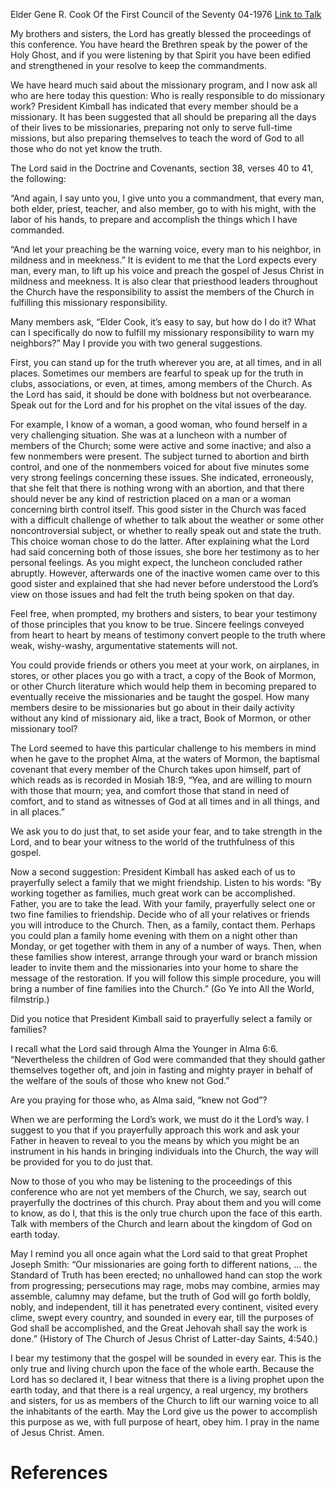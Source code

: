 Elder Gene R. Cook
Of the First Council of the Seventy
04-1976
[Link to Talk](https://www.churchofjesuschrist.org/study/general-conference/1976/04/are-you-a-member-missionary?lang=eng)

My brothers and sisters, the Lord has greatly blessed the proceedings of this conference. You have heard the Brethren speak by the power of the Holy Ghost, and if you were listening by that Spirit you have been edified and strengthened in your resolve to keep the commandments.

We have heard much said about the missionary program, and I now ask all who are here today this question: Who is really responsible to do missionary work? President Kimball has indicated that every member should be a missionary. It has been suggested that all should be preparing all the days of their lives to be missionaries, preparing not only to serve full-time missions, but also preparing themselves to teach the word of God to all those who do not yet know the truth.

The Lord said in the Doctrine and Covenants, section 38, verses 40 to 41, the following:

“And again, I say unto you, I give unto you a commandment, that every man, both elder, priest, teacher, and also member, go to with his might, with the labor of his hands, to prepare and accomplish the things which I have commanded.

“And let your preaching be the warning voice, every man to his neighbor, in mildness and in meekness.” It is evident to me that the Lord expects every man, every man, to lift up his voice and preach the gospel of Jesus Christ in mildness and meekness. It is also clear that priesthood leaders throughout the Church have the responsibility to assist the members of the Church in fulfilling this missionary responsibility.

Many members ask, “Elder Cook, it’s easy to say, but how do I do it? What can I specifically do now to fulfill my missionary responsibility to warn my neighbors?” May I provide you with two general suggestions.

First, you can stand up for the truth wherever you are, at all times, and in all places. Sometimes our members are fearful to speak up for the truth in clubs, associations, or even, at times, among members of the Church. As the Lord has said, it should be done with boldness but not overbearance. Speak out for the Lord and for his prophet on the vital issues of the day.

For example, I know of a woman, a good woman, who found herself in a very challenging situation. She was at a luncheon with a number of members of the Church; some were active and some inactive; and also a few nonmembers were present. The subject turned to abortion and birth control, and one of the nonmembers voiced for about five minutes some very strong feelings concerning these issues. She indicated, erroneously, that she felt that there is nothing wrong with an abortion, and that there should never be any kind of restriction placed on a man or a woman concerning birth control itself. This good sister in the Church was faced with a difficult challenge of whether to talk about the weather or some other noncontroversial subject, or whether to really speak out and state the truth. This choice woman chose to do the latter. After explaining what the Lord had said concerning both of those issues, she bore her testimony as to her personal feelings. As you might expect, the luncheon concluded rather abruptly. However, afterwards one of the inactive women came over to this good sister and explained that she had never before understood the Lord’s view on those issues and had felt the truth being spoken on that day.

Feel free, when prompted, my brothers and sisters, to bear your testimony of those principles that you know to be true. Sincere feelings conveyed from heart to heart by means of testimony convert people to the truth where weak, wishy-washy, argumentative statements will not.

You could provide friends or others you meet at your work, on airplanes, in stores, or other places you go with a tract, a copy of the Book of Mormon, or other Church literature which would help them in becoming prepared to eventually receive the missionaries and be taught the gospel. How many members desire to be missionaries but go about in their daily activity without any kind of missionary aid, like a tract, Book of Mormon, or other missionary tool?

The Lord seemed to have this particular challenge to his members in mind when he gave to the prophet Alma, at the waters of Mormon, the baptismal covenant that every member of the Church takes upon himself, part of which reads as is recorded in Mosiah 18:9, “Yea, and are willing to mourn with those that mourn; yea, and comfort those that stand in need of comfort, and to stand as witnesses of God at all times and in all things, and in all places.”

We ask you to do just that, to set aside your fear, and to take strength in the Lord, and to bear your witness to the world of the truthfulness of this gospel.

Now a second suggestion: President Kimball has asked each of us to prayerfully select a family that we might friendship. Listen to his words: “By working together as families, much great work can be accomplished. Father, you are to take the lead. With your family, prayerfully select one or two fine families to friendship. Decide who of all your relatives or friends you will introduce to the Church. Then, as a family, contact them. Perhaps you could plan a family home evening with them on a night other than Monday, or get together with them in any of a number of ways. Then, when these families show interest, arrange through your ward or branch mission leader to invite them and the missionaries into your home to share the message of the restoration. If you will follow this simple procedure, you will bring a number of fine families into the Church.” (Go Ye into All the World, filmstrip.)

Did you notice that President Kimball said to prayerfully select a family or families?

I recall what the Lord said through Alma the Younger in Alma 6:6. “Nevertheless the children of God were commanded that they should gather themselves together oft, and join in fasting and mighty prayer in behalf of the welfare of the souls of those who knew not God.”

Are you praying for those who, as Alma said, “knew not God”?

When we are performing the Lord’s work, we must do it the Lord’s way. I suggest to you that if you prayerfully approach this work and ask your Father in heaven to reveal to you the means by which you might be an instrument in his hands in bringing individuals into the Church, the way will be provided for you to do just that.

Now to those of you who may be listening to the proceedings of this conference who are not yet members of the Church, we say, search out prayerfully the doctrines of this church. Pray about them and you will come to know, as do I, that this is the only true church upon the face of this earth. Talk with members of the Church and learn about the kingdom of God on earth today.

May I remind you all once again what the Lord said to that great Prophet Joseph Smith: “Our missionaries are going forth to different nations, … the Standard of Truth has been erected; no unhallowed hand can stop the work from progressing; persecutions may rage, mobs may combine, armies may assemble, calumny may defame, but the truth of God will go forth boldly, nobly, and independent, till it has penetrated every continent, visited every clime, swept every country, and sounded in every ear, till the purposes of God shall be accomplished, and the Great Jehovah shall say the work is done.” (History of The Church of Jesus Christ of Latter-day Saints, 4:540.)

I bear my testimony that the gospel will be sounded in every ear. This is the only true and living church upon the face of the whole earth. Because the Lord has so declared it, I bear witness that there is a living prophet upon the earth today, and that there is a real urgency, a real urgency, my brothers and sisters, for us as members of the Church to lift our warning voice to all the inhabitants of the earth. May the Lord give us the power to accomplish this purpose as we, with full purpose of heart, obey him. I pray in the name of Jesus Christ. Amen.

# References
